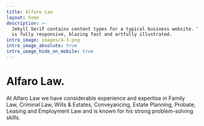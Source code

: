 ```yaml
---
title: Alfaro Law
layout: home
description: >-
  Jekyll Serif contains content types for a typical business website. The theme
  is fully responsive, blazing fast and artfully illustrated.
intro_image: images/A-3.png
intro_image_absolute: true
intro_image_hide_on_mobile: true
---
```

# Alfaro Law.

At Alfaro Law we have considerable experience and expertise in Family Law, Criminal Law, Wills & Estates, Conveyancing, Estate Planning, Probate, Leasing and Employment Law and is known for his strong problem-solving skills.
